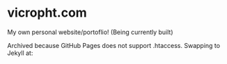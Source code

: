 # vicropht.com
My own personal website/portoflio! (Being currently built)

Archived because GitHub Pages does not support .htaccess. Swapping to Jekyll at: 
